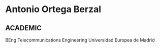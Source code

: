 Antonio Ortega Berzal
=====================

ACADEMIC
--------

BEng Telecommunications Engineering 
Universidad Europea de Madrid 

